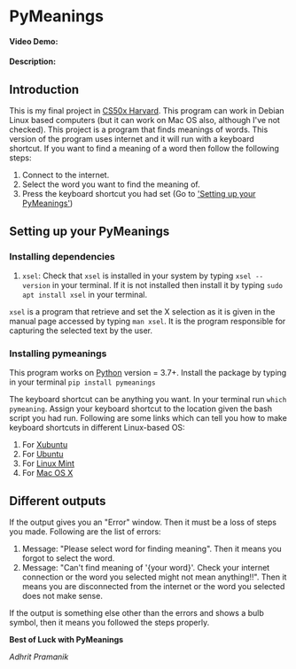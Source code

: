 # PyMeanings

#### Video Demo: <URL HERE>

#### Description:

## Introduction

This is my final project in [CS50x Harvard](https://cs50.harvard.edu/x). This program can work 
in Debian Linux based computers (but it can work on Mac OS also, although I've not checked). This project is a program that finds meanings of words. This version of the program uses internet and it will run with a keyboard shortcut. If you want to find a meaning of a word then follow the following steps:

1. Connect to the internet.
2. Select the word you want to find the meaning of.
3. Press the keyboard shortcut you had set (Go to ['Setting up your PyMeanings'](#setting-up-your-pymeanings))

## Setting up your PyMeanings

### Installing dependencies

1. `xsel`: Check that `xsel` is installed in your system by typing `xsel --version` in your terminal. If it is not installed then install it by typing `sudo apt install xsel` in your terminal.

`xsel` is a program that retrieve and set the X selection as it is given in the manual page accessed by typing `man xsel`. It is the program responsible for capturing the selected text by the user.

### Installing pymeanings

This program works on [Python](https://python.org) version = 3.7+. Install the
package by typing in your terminal `pip install pymeanings`

The keyboard shortcut can be anything you want.
In your terminal run `which pymeaning`. Assign your keyboard shortcut to the location given the bash script you had run.
Following are some links which can tell you how to make keyboard shortcuts in different Linux-based OS:

1. For [Xubuntu](https://blog.programster.org/xubuntu-setting-keyboard-shortcuts)
2. For [Ubuntu](https://help.ubuntu.com/stable/ubuntu-help/keyboard-shortcuts-set.html.en)
3. For [Linux Mint](https://www.technipages.com/linux-mint-how-to-create-new-custom-keyboard-shortcuts/amp)
4. For [Mac OS X](https://support.apple.com/en-in/guide/mac-help/mchlp2271/mac)

## Different outputs

If the output gives you an "Error" window. Then it must be a loss of steps you made. Following
are the list of errors:

1. Message: "Please select word for finding meaning". Then it means you forgot to select the word.
2. Message: "Can't find meaning of '{your word}'. Check your internet connection or the word you selected might not mean anything!!". Then it means you are disconnected from the internet or the word you selected does not make sense.

If the output is something else other than the errors and shows a bulb symbol, then it means
you followed the steps properly.

**Best of Luck with PyMeanings**

*Adhrit Pramanik*
